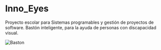 # Inno_Eyes
Proyecto escolar para Sistemas programables y gestión de proyectos de software. 
Bastón inteligente, para la ayuda de personas con discapacidad visual.

![Baston]([https://myoctocat.com/assets/images/base-octocat.svg](https://mega.nz/file/EbQCEAhS#5b1-KRqn5E5VW7hTywo5glzTScnmbZKLY6RTrvwcQtw))
